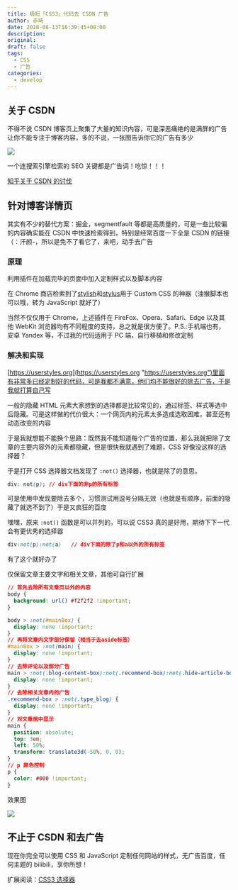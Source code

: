 ```yaml
---
title: 极短「CSS3」代码去 CSDN 广告
author: 赤琦
date: 2018-08-13T16:39:45+08:00
description:
original:
draft: false
tags:
  - CSS
  - 广告
categories:
  - develop
---
```


## 关于 CSDN

不得不说 CSDN 博客页上聚集了大量的知识内容，可是深恶痛绝的是满屏的广告让你不能专注于博客内容，多的不说，一张图告诉你它的广告有多少

![](/img/CSDN.jpg)

一个连搜索引擎检索的 SEO 关键都是广告词！吃惊！！！

[知乎关于 CSDN 的讨伐](https://www.zhihu.com/question/52061495 "https://www.zhihu.com/question/52061495")

## 针对博客详情页

其实有不少的替代方案：掘金，segmentfault 等都是高质量的，可是一些比较偏的内容确实能在 CSDN 中快速检索得到，特别是经常百度一下全是 CSDN 的链接（：汗颜-，所以是免不了看它了，来吧，动手去广告

### 原理

利用插件在加载完毕的页面中加入定制样式以及脚本内容

在 Chrome 商店检索到了[stylish](https://github.com/stylish-userstyles/stylish/)和[stylus](https://github.com/openstyles/stylus)用于 Custom CSS 的神器（油猴脚本也可以哦，转为 JavaScript 就好了）

当然不仅仅用于 Chrome，上述插件在 FireFox、Opera、Safari、Edge 以及其他 WebKit 浏览器均有不同程度的支持，总之就是很方便了。P.S.:手机端也有，安卓 Yandex 等，不过我的代码适用于 PC 端，自行移植和修改定制

### 解决和实现

[https://userstyles.org](https://userstyles.org "https://userstyles.org")里面有非常多已经定制好的代码，可是我都不满意，他们均不能很好的除去广告，于是我就打算自己写

一般的隐藏 HTML 元素大家想到的选择都是比较常见的，通过标签、样式等选中后隐藏。可是这样做的代价很大：一个网页内的元素太多造成选取困难，甚至还有动态改变的内容

于是我就想能不能换个思路：既然我不能知道每个广告的位置，那么我就把除了文章的主要内容外的元素都隐藏，但是很快我就遇到了难题，CSS 好像没这样的选择器？

于是打开 CSS 选择器文档发现了 `:not()` 选择器，也就是除了的意思。

```css
div: not(p); // div下面的非p的所有标签
```

可是使用中发现要除去多个，习惯测试用逗号分隔无效（也就是有顺序，前面的隐藏了就选不到了）于是又疯狂的百度

嘿嘿，原来 `:not()` 函数是可以并列的，可以说 CSS3 真的是好用，期待下下一代会有更优秀的选择器

```css
div:not(p):not(a)   // div下面的除了p和a以外的所有标签
```

有了这个就好办了

仅保留文章主要文字和相关文章，其他可自行扩展

```css
// 首先去除所有文章页以外的内容
body {
  background: url() #f2f2f2 !important;
}

body > :not(#mainBox) {
  display: none !important;
}
// 再将文章内文字部分保留（相当于去aside标签）
#mainBox > :not(main) {
  display: none !important;
}
// 去除评论以及部分广告
main > :not(.blog-content-box):not(.recommend-box):not(.hide-article-box) {
  display: none !important;
}
// 去除相关文章内的广告
.recommend-box > :not(.type_blog) {
  display: none !important;
}
// 对文章居中显示
main {
  position: absolute;
  top: 3em;
  left: 50%;
  transform: translate3d(-50%, 0, 0);
}
// p 颜色控制
p {
  color: #000 !important;
}
```

效果图

![](/img/CSDN-1.jpg)

## 不止于 CSDN 和去广告

现在你完全可以使用 CSS 和 JavaScript 定制任何网站的样式，无广告百度，任何主题的 bilibili，享你所想！

扩展阅读：[CSS3 选择器](http://www.w3school.com.cn/cssref/css_selectors.asp)
